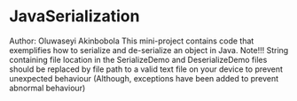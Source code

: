 # JavaSerialization
Author: Oluwaseyi Akinbobola
This mini-project contains code that exemplifies how to serialize and de-serialize an object in Java.
Note!!!
String containing file location in the SerializeDemo and DeserializeDemo files should be replaced by file path to a valid text file on your device to prevent unexpected behaviour (Although, exceptions have been added to prevent abnormal behaviour)
